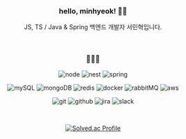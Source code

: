 <div align=center>

### hello, minhyeok! 👋🏽

<p>JS, TS / Java & Spring 백엔드 개발자 서민혁입니다.</p>

</div>

<div align=center>

<br>

### 👨🏽‍💻

![node](https://img.shields.io/badge/-Node.js-43853D?style=flat&logo=node.js&logoColor=ffffff)
![nest](https://img.shields.io/badge/-Nest.js-0E0E0F?style=flat&logo=nestJs&logoColor=E0234E)
![spring](https://img.shields.io/badge/-Spring-6CB52C?style=flat&logo=Spring&logoColor=ffffff)

![mySQL](https://img.shields.io/badge/-mySQL-00758F?style=flat&logo=mysql&logoColor=F29111)
![mongoDB](https://img.shields.io/badge/-MongoDB-4FA33E?style=flat&logo=mongodb&logoColor=ffffff)
![redis](https://img.shields.io/badge/-Redis-161F32?style=flat&logo=redis&logoColor=BF2F27)
![docker](https://img.shields.io/badge/-Docker-1D63ED?style=flat&logo=docker&logoColor)
![rabbitMQ](https://img.shields.io/badge/-RabbitMQ-FF6600?style=flat&logo=rabbitmq&logoColor=ffffff)
![aws](https://img.shields.io/badge/-AWS-232F3E?style=flat&logo=AmazonAWS&logoColor=CC8132)

![git](https://img.shields.io/badge/-Git-F34C28?style=flat&logo=git&logoColor=F0F0E8)
![github](https://img.shields.io/badge/-Github-1C2127?style=flat&logo=github&logoColor=ADBAC7)
![jira](https://img.shields.io/badge/-Jira-0561DB?style=flat&logo=jira)
![slack](https://img.shields.io/badge/-Slack-541555?style=flat&logo=slack&logoColor=ECB22E)

<br>

[![Solved.ac Profile](http://mazassumnida.wtf/api/v2/generate_badge?boj=sky300z)](https://solved.ac/sky300z/)

</div>

<!--
<div align=center>
<p>엔지니어로서 성장에 초점을 두고 있습니다.</p>
[![mahns's GitHub stats](https://github-readme-stats.vercel.app/api?username=mahns1201&title_color=FF0000&bg_color=262626&text_color=ffffff&show_icons=true&icon_color=fdf42a&hide_border=true)](https://github.com/anuraghazra/github-readme-stats)
</div>

[https://img.shields.io/badge/-Vue.js-green?style=flat&logo=vue.js](https://img.shields.io/badge/-Vue.js-green?style=flat&logo=vue.js)
[https://img.shields.io/badge/-SCSS-ff69b4?style=flat&logo=sass&logoColor=ffffff](https://img.shields.io/badge/-SCSS-ff69b4?style=flat&logo=sass&logoColor=ffffff)
[https://img.shields.io/badge/-Tailwind-blue?style=flat&logo=TailwindCSS](https://img.shields.io/badge/-Tailwind-blue?style=flat&logo=TailwindCSS)

#### Studying
![Java](https://img.shields.io/badge/-Java-white?style=flat&logo=java&logoColor=ff0000)
![Spring](https://img.shields.io/badge/-Spring-green?style=flat&logo=spring&logoColor=ffffff)
-->
